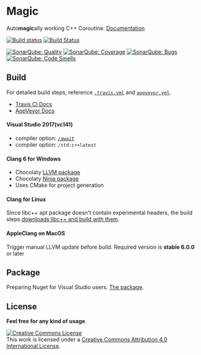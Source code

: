 # Magic
Auto**magic**ally working C++ Coroutine: [Documentation](https://github.com/luncliff/Magic/wiki)

[![Build status](https://ci.appveyor.com/api/projects/status/9eoy07qfxxqghop3?svg=true)](https://ci.appveyor.com/project/luncliff/magic) [![Build Status](https://travis-ci.org/luncliff/Magic.svg)](https://travis-ci.org/luncliff/Magic)


[![SonarQube: Quality](https://sonarcloud.io/api/project_badges/measure?project=luncliff-magic&metric=alert_status)](https://sonarcloud.io/dashboard?id=luncliff-magic)
[![SonarQube: Coverage](https://sonarcloud.io/api/project_badges/measure?project=luncliff-magic&metric=coverage)](https://sonarcloud.io/dashboard?id=luncliff-magic)
[![SonarQube: Bugs](https://sonarcloud.io/api/project_badges/measure?project=luncliff-magic&metric=bugs)](https://sonarcloud.io/dashboard?id=luncliff-magic)
[![SonarQube: Code Smells](https://sonarcloud.io/api/project_badges/measure?project=luncliff-magic&metric=code_smells)](https://sonarcloud.io/dashboard?id=luncliff-magic)

## Build
For detailed build steps, reference [`.travis.yml`](/.travis.yml) and [`appveyor.yml`](/appveyor.yml).
 - [Travis CI Docs](https://docs.travis-ci.com/user/languages/cpp/)
 - [AppVeyor Docs](https://www.appveyor.com/docs/)

#### Visual Studio 2017(vc141)
  - compiler option: [`/await`](https://blogs.msdn.microsoft.com/vcblog/2015/04/29/more-about-resumable-functions-in-c/) 
  - compiler option: `/std:c++latest`

#### Clang 6 for Windows 
  - Chocolaty [LLVM package](https://chocolatey.org/packages/llvm)
  - Chocolaty [Ninja package](https://chocolatey.org/packages/ninja)
  - Uses CMake for project generation

#### Clang for Linux
Since libc++ apt package doesn't contain experimental headers, the build steps [downloads libc++ and build with them](https://libcxx.llvm.org/docs/BuildingLibcxx.html).

#### AppleClang on MacOS
Trigger manual LLVM update before build. Required version is **stable 6.0.0** or later

## Package
Preparing Nuget for Visual Studio users. [The package](https://www.nuget.org/packages/CppMagic/).

## License 
**Feel free for any kind of usage**.

<a rel="license" href="http://creativecommons.org/licenses/by/4.0/"><img alt="Creative Commons License" style="border-width:0" src="https://i.creativecommons.org/l/by/4.0/88x31.png" /></a><br />This work is licensed under a <a rel="license" href="http://creativecommons.org/licenses/by/4.0/">Creative Commons Attribution 4.0 International License</a>.
